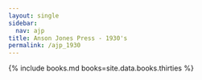 ```yaml
---
layout: single
sidebar:
  nav: ajp
title: Anson Jones Press - 1930's
permalink: /ajp_1930
---
```

{% include books.md books=site.data.books.thirties %}
